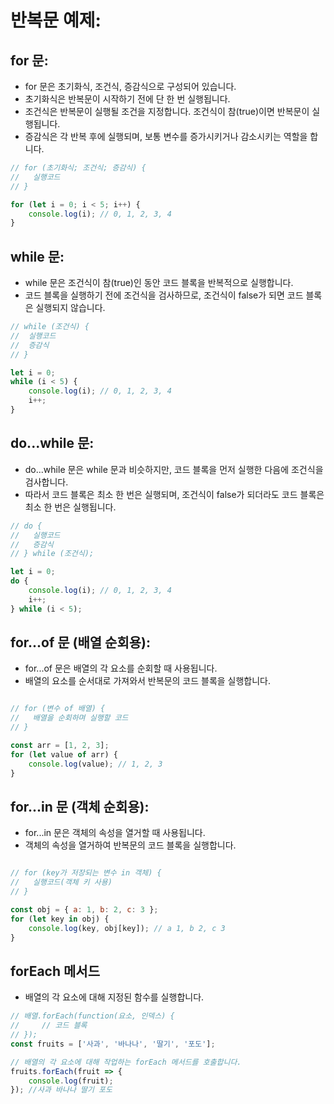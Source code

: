 # 반복문 예제:

## for 문:

- for 문은 초기화식, 조건식, 증감식으로 구성되어 있습니다.
- 초기화식은 반복문이 시작하기 전에 단 한 번 실행됩니다.
- 조건식은 반복문이 실행될 조건을 지정합니다. 조건식이 참(true)이면 반복문이 실행됩니다.
- 증감식은 각 반복 후에 실행되며, 보통 변수를 증가시키거나 감소시키는 역할을 합니다.

```javascript
// for (초기화식; 조건식; 증감식) {
//   실행코드
// }

for (let i = 0; i < 5; i++) {
    console.log(i); // 0, 1, 2, 3, 4
}
```

## while 문:

- while 문은 조건식이 참(true)인 동안 코드 블록을 반복적으로 실행합니다.
- 코드 블록을 실행하기 전에 조건식을 검사하므로, 조건식이 false가 되면 코드 블록은 실행되지 않습니다.

```javascript
// while (조건식) {
//  실행코드
//  증감식
// }

let i = 0;
while (i < 5) {
    console.log(i); // 0, 1, 2, 3, 4
    i++; 
}
```

## do...while 문:

- do...while 문은 while 문과 비슷하지만, 코드 블록을 먼저 실행한 다음에 조건식을 검사합니다.
- 따라서 코드 블록은 최소 한 번은 실행되며, 조건식이 false가 되더라도 코드 블록은 최소 한 번은 실행됩니다.

```javascript
// do {
//   실행코드
//   증감식
// } while (조건식);

let i = 0;
do {
    console.log(i); // 0, 1, 2, 3, 4
    i++;
} while (i < 5);
```

## for...of 문 (배열 순회용):

- for...of 문은 배열의 각 요소를 순회할 때 사용됩니다.
- 배열의 요소를 순서대로 가져와서 반복문의 코드 블록을 실행합니다.

```javascript

// for (변수 of 배열) {
//   배열을 순회하며 실행할 코드
// }

const arr = [1, 2, 3];
for (let value of arr) {
    console.log(value); // 1, 2, 3
}
```

## for...in 문 (객체 순회용):

- for...in 문은 객체의 속성을 열거할 때 사용됩니다.
- 객체의 속성을 열거하여 반복문의 코드 블록을 실행합니다.

```javascript

// for (key가 저장되는 변수 in 객체) {
//   실행코드(객체 키 사용)
// }

const obj = { a: 1, b: 2, c: 3 };
for (let key in obj) {
    console.log(key, obj[key]); // a 1, b 2, c 3
}
```

## forEach 메서드

- 배열의 각 요소에 대해 지정된 함수를 실행합니다.

```javascript
// 배열.forEach(function(요소, 인덱스) {
//     // 코드 블록
// });
const fruits = ['사과', '바나나', '딸기', '포도'];

// 배열의 각 요소에 대해 작업하는 forEach 메서드를 호출합니다.
fruits.forEach(fruit => {
    console.log(fruit);
}); //사과 바나나 딸기 포도
```